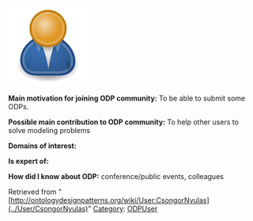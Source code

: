 [![Image:ODPUser.png](../images/a/a6/ODPUser.png)](../Image/ODPUser.png "Image:ODPUser.png")




  





__Main motivation for joining ODP community:__ To be able to submit some ODPs.


__Possible main contribution to ODP community:__ To help other users to solve modeling problems


__Domains of interest:__


  



__Is expert of:__


  

__How did I know about ODP:__ conference/public events, colleagues






Retrieved from "[http://ontologydesignpatterns.org/wiki/User:CsongorNyulas](../User/CsongorNyulas)"
 [Category](http://ontologydesignpatterns.org/wiki/Special:Categories "Special:Categories"): [ODPUser](../Category/ODPUser "Category:ODPUser")